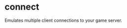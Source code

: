 <!--
SPDX-FileCopyrightText: © 2024 Melg Eight <public.melg8@gmail.com>

SPDX-License-Identifier: MIT
-->

# connect
Emulates multiple client connections to your game server.
